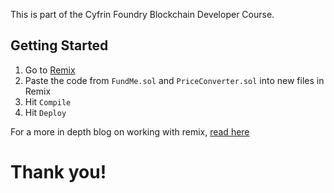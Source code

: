 This is part of the Cyfrin Foundry Blockchain Developer Course.

## Getting Started

1. Go to [Remix](https://remix.ethereum.org/)
2. Paste the code from `FundMe.sol` and `PriceConverter.sol` into new files in Remix
3. Hit `Compile`
4. Hit `Deploy`

For a more in depth blog on working with remix, [read here](https://docs.chain.link/docs/deploy-your-first-contract/)

# Thank you!
